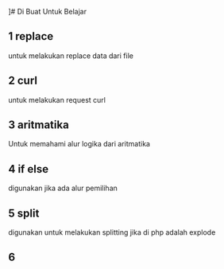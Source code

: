 ]# Di Buat Untuk Belajar
## 1 replace
untuk melakukan replace data dari file
## 2 curl
untuk melakukan request curl
## 3 aritmatika
Untuk memahami alur logika dari aritmatika
## 4 if else
digunakan jika ada alur pemilihan
## 5 split
digunakan untuk melakukan splitting 
jika di php adalah explode
## 6
